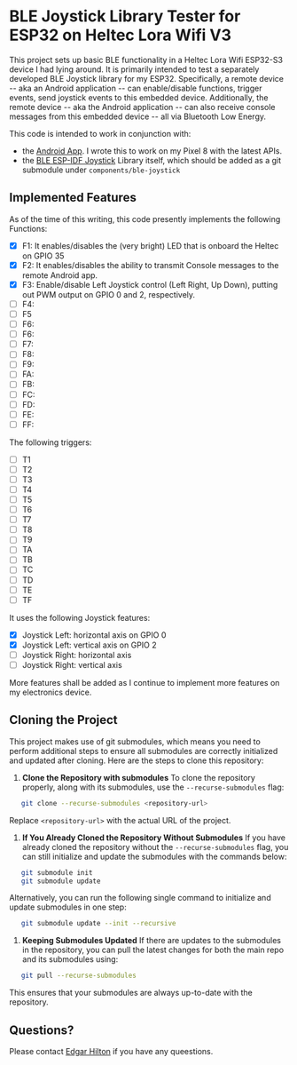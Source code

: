 # BLE Joystick Library Tester for ESP32 on Heltec Lora Wifi V3

This project sets up basic BLE functionality in a Heltec Lora Wifi ESP32-S3 device I had lying around. It is primarily intended to
test a separately developed BLE Joystick library for my ESP32. Specifically, a remote device -- aka an Android application -- can enable/disable functions, trigger events, send joystick events to this embedded device.  Additionally, the remote device -- aka the Android application -- can also receive console messages from this embedded device -- all via Bluetooth Low Energy.

This code is intended to work in conjunction with:
- the [Android App](https://github.com/efhilton/BluetoothJoystick).  I wrote this to work on my Pixel 8 with the latest APIs.
- the [BLE ESP-IDF Joystick](https://github.com/efhilton/BluetoothJoystickLibraryESP32) Library itself, which should be added as a git submodule under `components/ble-joystick`

## Implemented Features
As of the time of this writing, this code presently implements the following Functions:

- [x] F1: It enables/disables the (very bright) LED that is onboard the Heltec on GPIO 35
- [x] F2: It enables/disables the ability to transmit Console messages to the remote Android app.
- [x] F3: Enable/disable Left Joystick control (Left Right, Up Down), putting out PWM output on GPIO 0 and 2, respectively.
- [ ] F4:
- [ ] F5
- [ ] F6:
- [ ] F6:
- [ ] F7:
- [ ] F8:
- [ ] F9:
- [ ] FA:
- [ ] FB:
- [ ] FC:
- [ ] FD:
- [ ] FE:
- [ ] FF:

The following triggers:
- [ ] T1
- [ ] T2
- [ ] T3
- [ ] T4
- [ ] T5
- [ ] T6
- [ ] T7
- [ ] T8
- [ ] T9
- [ ] TA
- [ ] TB
- [ ] TC
- [ ] TD
- [ ] TE
- [ ] TF

It uses the following Joystick features:
- [x] Joystick Left: horizontal axis on GPIO 0
- [x] Joystick Left: vertical axis on GPIO 2
- [ ] Joystick Right: horizontal axis
- [ ] Joystick Right: vertical axis

More features shall be added as I continue to implement more features on my electronics device.

## Cloning the Project
This project makes use of git submodules, which means you need to perform additional steps to ensure all submodules are correctly initialized and updated after cloning. Here are the steps to clone this repository:
1. **Clone the Repository with submodules**
To clone the repository properly, along with its submodules, use the `--recurse-submodules` flag:
``` bash
   git clone --recurse-submodules <repository-url>
```
Replace `<repository-url>` with the actual URL of the project.
1. **If You Already Cloned the Repository Without Submodules**
If you have already cloned the repository without the `--recurse-submodules` flag, you can still initialize and update the submodules with the commands below:
``` bash
   git submodule init
   git submodule update
```
Alternatively, you can run the following single command to initialize and update submodules in one step:
``` bash
   git submodule update --init --recursive
```
1. **Keeping Submodules Updated**
If there are updates to the submodules in the repository, you can pull the latest changes for both the main repo and its submodules using:
``` bash
   git pull --recurse-submodules
```
This ensures that your submodules are always up-to-date with the repository.

## Questions?

Please contact [Edgar Hilton](mailto://edgar.hilton@gmail.com) if you have any queestions.
